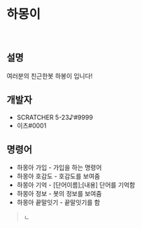 # 하몽이
​
## 설명
여러분의 친근한봇 하봉이 입니다!

## 개발자
- SCRATCHER 5-23♪#9999
- 이츠#0001

## 명령어
- 하몽아 가입 - 가입을 하는 명령어
- 하몽아 호감도 - 호감도를 보여줌
- 하몽아 기억 - [단어이름];[내용] 단어를 기억함
- 하몽아 정보 - 봇의 정보를 보여줌
- 하몽아 끝말잇기 - 끝말잇기를 함
> ㄴ

